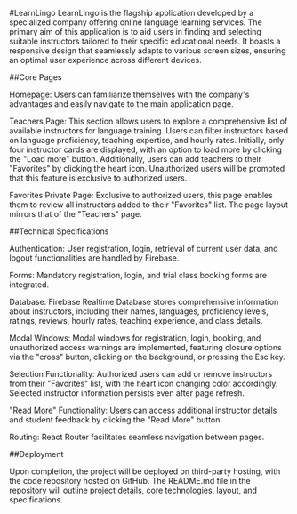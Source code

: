 #LearnLingo
LearnLingo is the flagship application developed by a specialized company offering online language learning services. The primary aim of this application is to aid users in finding and selecting suitable instructors tailored to their specific educational needs. It boasts a responsive design that seamlessly adapts to various screen sizes, ensuring an optimal user experience across different devices.

##Core Pages

Homepage: Users can familiarize themselves with the company's advantages and easily navigate to the main application page.

Teachers Page: This section allows users to explore a comprehensive list of available instructors for language training. Users can filter instructors based on language proficiency, teaching expertise, and hourly rates. Initially, only four instructor cards are displayed, with an option to load more by clicking the "Load more" button. Additionally, users can add teachers to their "Favorites" by clicking the heart icon. Unauthorized users will be prompted that this feature is exclusive to authorized users.

Favorites Private Page: Exclusive to authorized users, this page enables them to review all instructors added to their "Favorites" list. The page layout mirrors that of the "Teachers" page.

##Technical Specifications

Authentication: User registration, login, retrieval of current user data, and logout functionalities are handled by Firebase.

Forms: Mandatory registration, login, and trial class booking forms are integrated.

Database: Firebase Realtime Database stores comprehensive information about instructors, including their names, languages, proficiency levels, ratings, reviews, hourly rates, teaching experience, and class details.

Modal Windows: Modal windows for registration, login, booking, and unauthorized access warnings are implemented, featuring closure options via the "cross" button, clicking on the background, or pressing the Esc key.

Selection Functionality: Authorized users can add or remove instructors from their "Favorites" list, with the heart icon changing color accordingly. Selected instructor information persists even after page refresh.

"Read More" Functionality: Users can access additional instructor details and student feedback by clicking the "Read More" button.

Routing: React Router facilitates seamless navigation between pages.

##Deployment

Upon completion, the project will be deployed on third-party hosting, with the code repository hosted on GitHub. The README.md file in the repository will outline project details, core technologies, layout, and specifications.
